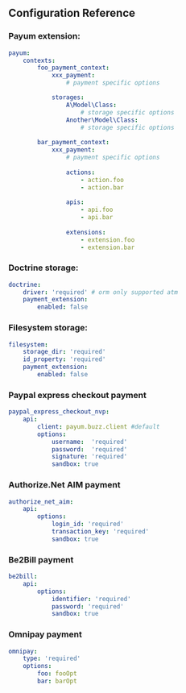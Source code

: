 ## Configuration Reference

### Payum extension:

```yaml
payum:
    contexts:
        foo_payment_context:
            xxx_payment:
                # payment specific options

            storages:
                A\Model\Class:
                    # storage specific options
                Another\Model\Class:
                    # storage specific options
                
        bar_payment_context:
            xxx_payment:
                # payment specific options
                
                actions:
                    - action.foo
                    - action.bar
                   
                apis:
                    - api.foo
                    - api.bar
                
                extensions:
                    - extension.foo
                    - extension.bar
```

### Doctrine storage:

```yaml
doctrine:
    driver: 'required' # orm only supported atm
    payment_extension:
        enabled: false
```

### Filesystem storage:

```yaml
filesystem:
    storage_dir: 'required'
    id_property: 'required'
    payment_extension:
        enabled: false
```

### Paypal express checkout payment

```yaml
paypal_express_checkout_nvp:
    api:
        client: payum.buzz.client #default
        options:
            username:  'required'
            password:  'required'
            signature: 'required'
            sandbox: true
```

### Authorize.Net AIM payment

```yaml
authorize_net_aim:
    api:
        options:
            login_id: 'required'
            transaction_key: 'required'
            sandbox: true
```

### Be2Bill payment

```yml
be2bill:
    api:
        options:
            identifier: 'required'
            password: 'required'
            sandbox: true
```

### Omnipay payment

```yml
omnipay:
    type: 'required'
    options:
        foo: fooOpt
        bar: barOpt
```